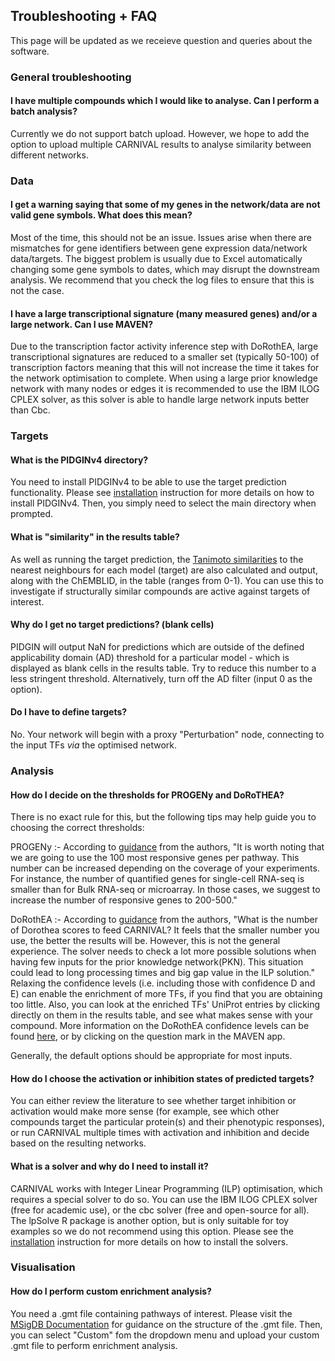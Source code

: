 ## Troubleshooting + FAQ

This page will be updated as we receieve question and queries about the software.

### General troubleshooting

#### I have multiple compounds which I would like to analyse. Can I perform a batch analysis?
Currently we do not support batch upload. However, we hope to add the option to upload multiple CARNIVAL results to analyse similarity between different networks.

### Data

#### I get a warning saying that some of my genes in the network/data are not valid gene symbols. What does this mean?
Most of the time, this should not be an issue. Issues arise when there are mismatches for gene identifiers between gene expression data/network data/targets. The biggest problem is usually due to Excel automatically changing some gene symbols to dates, which may disrupt the downstream analysis. We recommend that you check the log files to ensure that this is not the case.

#### I have a large transcriptional signature (many measured genes) and/or a large network. Can I use MAVEN?
Due to the transcription factor activity inference step with DoRothEA, large transcriptional signatures are reduced to a smaller set (typically 50-100) of transcription factors meaning that this will not increase the time it takes for the network optimisation to complete. When using a large prior knowledge network with many nodes or edges it is recommended to use the IBM ILOG CPLEX solver, as this solver is able to handle large network inputs better than Cbc.

### Targets

#### What is the PIDGINv4 directory?
You need to install PIDGINv4 to be able to use the target prediction functionality. Please see [installation](https://laylagerami.github.io/MAVEN/installation.html) instruction for more details on how to install PIDGINv4. Then, you simply need to select the main directory when prompted.

#### What is "similarity" in the results table?
As well as running the target prediction, the [Tanimoto similarities](https://www.ccdc.cam.ac.uk/support-and-resources/support/case/?caseid=899a6a77-e379-4981-84f4-07de67f39016) to the nearest neighbours for each model (target) are also calculated and output, along with the ChEMBLID, in the table (ranges from 0-1). You can use this to investigate if structurally similar compounds are active against targets of interest.

#### Why do I get no target predictions? (blank cells)
PIDGIN will output NaN for predictions which are outside of the defined applicability domain (AD) threshold for a particular model - which is displayed as blank cells in the results table. Try to reduce this number to a less stringent threshold. Alternatively, turn off the AD filter (input 0 as the option).

#### Do I have to define targets?
No. Your network will begin with a proxy "Perturbation" node, connecting to the input TFs _via_ the optimised network.

### Analysis

#### How do I decide on the thresholds for PROGENy and DoRoTHEA?
There is no exact rule for this, but the following tips may help guide you to choosing the correct thresholds:

PROGENy :- According to [guidance](https://github.com/saezlab/transcriptutorial/blob/master/scripts/03_Pathway_activity_with_Progeny.Rmd) from the authors, "It is worth noting that we are going to use the 100 most responsive genes per pathway. This number can be increased depending on the coverage of your experiments. For instance, the number of quantified genes for single-cell RNA-seq is smaller than for Bulk RNA-seq or microarray. In those cases, we suggest to increase the number of responsive genes to 200-500."

DoRothEA :- According to [guidance](https://github.com/saezlab/transcriptutorial/blob/master/FAQ_CARNIVAL.md) from the authors, "What is the number of Dorothea scores to feed CARNIVAL? It feels that the smaller number you use, the better the results will be. However, this is not the general experience. The solver needs to check a lot more possible solutions when having few inputs for the prior knowledge network(PKN). This situation could lead to long processing times and big gap value in the ILP solution." Relaxing the confidence levels (i.e. including those with confidence D and E) can enable the enrichment of more TFs, if you find that you are obtaining too little. Also, you can look at the enriched TFs' UniProt entries by clicking directly on them in the results table, and see what makes sense with your compound. More information on the DoRothEA confidence levels can be found [here](https://github.com/saezlab/dorothea), or by clicking on the question mark in the MAVEN app.

Generally, the default options should be appropriate for most inputs.

#### How do I choose the activation or inhibition states of predicted targets?
You can either review the literature to see whether target inhibition or activation would make more sense (for example, see which other compounds target the particular protein(s) and their phenotypic responses), or run CARNIVAL multiple times with activation and inhibition and decide based on the resulting networks.

#### What is a solver and why do I need to install it?
CARNIVAL works with Integer Linear Programming (ILP) optimisation, which requires a special solver to do so. You can use the IBM ILOG CPLEX solver (free for academic use), or the cbc solver (free and open-source for all). The lpSolve R package is another option, but is only suitable for toy examples so we do not recommend using this option. Please see the [installation](https://laylagerami.github.io/MAVEN/installation.html) instruction for more details on how to install the solvers.

### Visualisation

#### How do I perform custom enrichment analysis?
You need a .gmt file containing pathways of interest. Please visit the [MSigDB Documentation](https://software.broadinstitute.org/cancer/software/gsea/wiki/index.php/Data_formats)  for guidance on the structure of the .gmt file. Then, you can select "Custom" fom the dropdown menu and upload your custom .gmt file to perform enrichment analysis.

